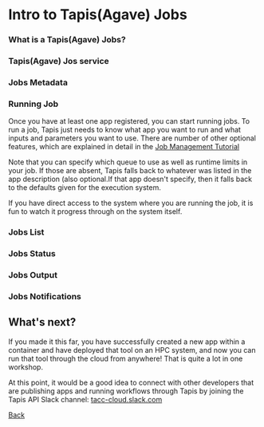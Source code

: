 # Intro to Tapis(Agave) Jobs

### What is a Tapis(Agave) Jobs? 

### Tapis(Agave) Jos service

### Jobs Metadata


### Running Job
Once you have at least one app registered, you can start running jobs.  To run a job, Tapis just needs to know what app you want to run and what inputs and parameters you want to use.  There are number of other optional features, which are explained in detail in the [Job Management Tutorial](https://tacc-cloud.readthedocs.io/projects/agave/en/latest/agave/guides/jobs/job-submission.html)


Note that you can specify which queue to use as well as runtime limits in your job.  If those are absent, Tapis falls back to whatever was listed in the app description (also optional.If that app doesn't specify, then it falls back to the defaults given for the execution system.

If you have direct access to the system where you are running the job, it is fun to watch it progress through on the system itself.  




### Jobs List

### Jobs Status

### Jobs Output

### Jobs Notifications




## What's next?

If you made it this far, you have successfully created a new app within a container and have deployed that tool on an HPC system, and now you can run that tool through the cloud from anywhere!  That is quite a lot in one workshop.

At this point, it would be a good idea to connect with other developers that are publishing apps and running workflows through Tapis by joining the Tapis API Slack channel: [tacc-cloud.slack.com](tacc-cloud.slack.com)



[Back](index.md)
